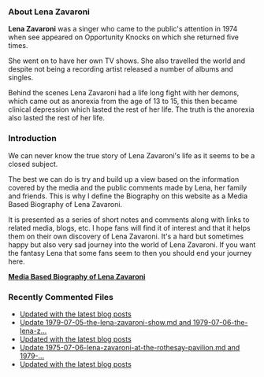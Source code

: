 ### About Lena Zavaroni

<p><strong>Lena Zavaroni</strong> was a singer who came to the public's attention in 1974 when see appeared on Opportunity Knocks on which she returned five times.</p>

<p>She went on to have her own TV shows. She also travelled the world and despite not being a recording artist released a number of albums and singles.</p>

<p>Behind the scenes Lena Zavaroni had a life long fight with her demons, which came out as anorexia from the age of 13 to 15, this then became clinical depression which lasted the rest of her life. The truth is the anorexia also lasted the rest of her life.</p>

### Introduction

<p>We can never know the true story of Lena Zavaroni's life as it seems to be a closed subject.</p>

<p>The best we can do is try and build up a view based on the information covered by the media and the public comments made by Lena, her family and friends. This is why I define the Biography on this website as a Media Based Biography of Lena Zavaroni.</p>

<p>It is presented as a series of short notes and comments along with links to related media, blogs, etc. I hope fans will find it of interest and that it helps them on their own discovery of Lena Zavaroni. It's a hard but sometimes happy but also very sad journey into the world of Lena Zavaroni. If you want the fantasy Lena that some fans seem to then you should end your journey here.</p>

<a href="https://fanzoflenazavaroni.github.io/biography/lena-zavaroni/"><strong>Media Based Biography of Lena Zavaroni</strong></a>

### Recently Commented Files

<!-- BLOG-POST-LIST:START -->
- [Updated with the latest blog posts](https://github.com/FanzOfLenaZavaroni/fanzoflenazavaroni.github.io/commit/9b58006c10c40d3d92acdbc538302d01f66ee97e)
- [Update 1979-07-05-the-lena-zavaroni-show.md and 1979-07-06-the-lena-z…](https://github.com/FanzOfLenaZavaroni/fanzoflenazavaroni.github.io/commit/2972c7c0ca88b3e60f26c7bfefeb30c17b8620d5)
- [Updated with the latest blog posts](https://github.com/FanzOfLenaZavaroni/fanzoflenazavaroni.github.io/commit/4629f363b4f6541145372861b02a9e362705f809)
- [Update 1975-07-06-lena-zavaroni-at-the-rothesay-pavilion.md and 1979-…](https://github.com/FanzOfLenaZavaroni/fanzoflenazavaroni.github.io/commit/b60aea07acf26675f7721e59b376fe22734d0bf5)
- [Updated with the latest blog posts](https://github.com/FanzOfLenaZavaroni/fanzoflenazavaroni.github.io/commit/bc0374ae4a0f6c1fdf6d4bd3dd4b25deca6021ad)
<!-- BLOG-POST-LIST:END -->

